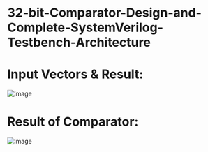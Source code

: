 # 32-bit-Comparator-Design-and-Complete-SystemVerilog-Testbench-Architecture
# Input Vectors & Result:
![image](https://github.com/user-attachments/assets/b6878108-52f0-48eb-8f9e-def9cd013856)
# Result of Comparator:
![image](https://github.com/user-attachments/assets/87101c13-cb5c-4984-8df0-772a668d6794)
